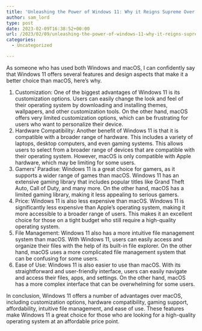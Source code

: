 ```yaml
---
title: 'Unleashing the Power of Windows 11: Why it Reigns Supreme Over macOS'
author: sam_lord
type: post
date: 2023-02-09T16:38:52+00:00
url: /2023/02/09/unleashing-the-power-of-windows-11-why-it-reigns-supreme-over-macos/
categories:
  - Uncategorized

---
```

As someone who has used both Windows and macOS, I can confidently say that Windows 11 offers several features and design aspects that make it a better choice than macOS, here&#8217;s why.

  1. Customization: One of the biggest advantages of Windows 11 is its customization options. Users can easily change the look and feel of their operating system by downloading and installing themes, wallpapers, and other customization tools. On the other hand, macOS offers very limited customization options, which can be frustrating for users who want to personalize their device.
  2. Hardware Compatibility: Another benefit of Windows 11 is that it is compatible with a broader range of hardware. This includes a variety of laptops, desktop computers, and even gaming systems. This allows users to select from a broader range of devices that are compatible with their operating system. However, macOS is only compatible with Apple hardware, which may be limiting for some users.
  3. Gamers&#8217; Paradise: Windows 11 is a great choice for gamers, as it supports a wider range of games than macOS. Windows 11 has an extensive gaming library that includes popular titles like Grand Theft Auto, Call of Duty, and many more. On the other hand, macOS has a limited gaming library, making it less appealing to serious gamers.
  4. Price: Windows 11 is also less expensive than macOS. Windows 11 is significantly less expensive than Apple&#8217;s operating system, making it more accessible to a broader range of users. This makes it an excellent choice for those on a tight budget who still require a high-quality operating system.
  5. File Management: Windows 11 also has a more intuitive file management system than macOS. With Windows 11, users can easily access and organize their files with the help of its built-in file explorer. On the other hand, macOS uses a more complicated file management system that can be confusing for some users.
  6. Ease of Use: Windows 11 is also easier to use than macOS. With its straightforward and user-friendly interface, users can easily navigate and access their files, apps, and settings. On the other hand, macOS has a more complex interface that can be overwhelming for some users.

In conclusion, Windows 11 offers a number of advantages over macOS, including customization options, hardware compatibility, gaming support, affordability, intuitive file management, and ease of use. These features make Windows 11 a great choice for those who are looking for a high-quality operating system at an affordable price point.